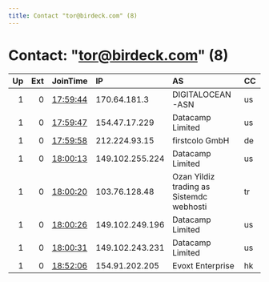```yaml
---
title: Contact "tor@birdeck.com" (8)
---
```


# Contact: "tor@birdeck.com" (8)

|   Up |   Ext | JoinTime                                                                                              | IP              | AS                                       | CC   |   ORp |   Dirp | OS    | Version   | Nickname        |   eFamMembers |
|-----:|------:|:------------------------------------------------------------------------------------------------------|:----------------|:-----------------------------------------|:-----|------:|-------:|:------|:----------|:----------------|--------------:|
|    1 |     0 | [17:59:44](https://nusenu.github.io/OrNetStats/w/relay/B07AFAD68451D7DEF590F590AB1D098435C96B33.html) | 170.64.181.3    | DIGITALOCEAN-ASN                         | us   |  9001 |      0 | Linux | 0.4.7.13  | RelayAUdnsArmy  |             8 |
|    1 |     0 | [17:59:47](https://nusenu.github.io/OrNetStats/w/relay/9BEFF06DC29D272559CCFCBCE23403C11A353164.html) | 154.47.17.229   | Datacamp Limited                         | us   |  9001 |      0 | Linux | 0.4.7.13  | RelayCAdnsArmy  |             8 |
|    1 |     0 | [17:59:58](https://nusenu.github.io/OrNetStats/w/relay/F8FE23E1DB4B5BD059CCEEC21C809505C3DE214F.html) | 212.224.93.15   | firstcolo GmbH                           | de   |  9001 |      0 | Linux | 0.4.7.13  | RelayDEdnsArmy  |             8 |
|    1 |     0 | [18:00:13](https://nusenu.github.io/OrNetStats/w/relay/F42B739C801213CAC599A3739CD201444EBE9122.html) | 149.102.255.224 | Datacamp Limited                         | us   |  9001 |      0 | Linux | 0.4.7.13  | RelaySGdnsArmy  |             8 |
|    1 |     0 | [18:00:20](https://nusenu.github.io/OrNetStats/w/relay/1FAFC206C08DD4542CE05B50BF201741FE8DC92E.html) | 103.76.128.48   | Ozan Yildiz trading as Sistemdc webhosti | tr   |  9001 |      0 | Linux | 0.4.7.13  | RelayTRdnsArmy  |             8 |
|    1 |     0 | [18:00:26](https://nusenu.github.io/OrNetStats/w/relay/5671CBEEB77E84729C9165E9A4009240704EAC4C.html) | 149.102.249.196 | Datacamp Limited                         | us   |  9001 |      0 | Linux | 0.4.7.13  | RelayUSEdnsArmy |             8 |
|    1 |     0 | [18:00:31](https://nusenu.github.io/OrNetStats/w/relay/81056E23C2508A154E85EC9AF1FBBD502E01D353.html) | 149.102.243.231 | Datacamp Limited                         | us   |  9001 |      0 | Linux | 0.4.7.13  | RelayUSWdnsArmy |             8 |
|    1 |     0 | [18:52:06](https://nusenu.github.io/OrNetStats/w/relay/D2DD27683840A5FA718C0E325730788B3BD0CDD1.html) | 154.91.202.205  | Evoxt Enterprise                         | hk   |  9001 |      0 | Linux | 0.4.7.13  | RelayHKdnsArmy  |             8 |
